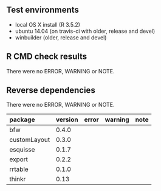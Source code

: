 ## Test environments

- local OS X install (R 3.5.2)
- ubuntu 14.04 (on travis-ci with older, release and devel) 
- winbuilder (older, release and devel)

## R CMD check results

There were no ERROR, WARNING or NOTE.

## Reverse dependencies

There were no ERROR, WARNING or NOTE. 
  
|package      |version |error |warning |note |
|:------------|:-------|:-----|:-------|:----|
|bfw          |0.4.0   |      |        |     |
|customLayout |0.3.0   |      |        |     |
|esquisse     |0.1.7   |      |        |     |
|export       |0.2.2   |      |        |     |
|rrtable      |0.1.0   |      |        |     |
|thinkr       |0.13    |      |        |     |

